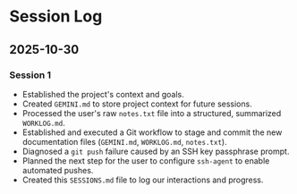 # Session Log

## 2025-10-30

### Session 1

*   Established the project's context and goals.
*   Created `GEMINI.md` to store project context for future sessions.
*   Processed the user's raw `notes.txt` file into a structured, summarized `WORKLOG.md`.
*   Established and executed a Git workflow to stage and commit the new documentation files (`GEMINI.md`, `WORKLOG.md`, `notes.txt`).
*   Diagnosed a `git push` failure caused by an SSH key passphrase prompt.
*   Planned the next step for the user to configure `ssh-agent` to enable automated pushes.
*   Created this `SESSIONS.md` file to log our interactions and progress.
